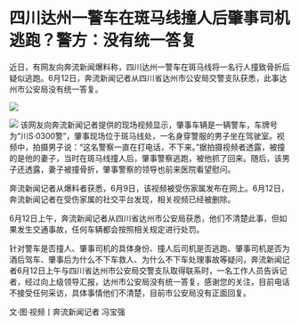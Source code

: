 

# 四川达州一警车在斑马线撞人后肇事司机逃跑？警方：没有统一答复

近日，有网友向奔流新闻爆料称，四川达州一警车在斑马线将一名行人撞致骨折后疑似逃跑。6月12日，奔流新闻记者从四川省达州市公安局交警支队获悉，此事达州市公安局没有统一答复。

![](https://inews.gtimg.com/om_bt/ObetRXQhaUmOFJbZ3tsSsnwYvjduAO0PiX0zvHns_vzJ4AA/1000)

![](https://inews.gtimg.com/om_bt/OGvM5jOIlDUYfXUMqDslnicTsbqAvK8ETUc2IixGABX_wAA/1000)
该网友向奔流新闻记者提供的现场视频显示，肇事车辆是一辆警车，车牌号为“川S·0300警”，肇事现场位于斑马线处，一名身穿警服的男子坐在驾驶室。视频中，拍摄男子说：“这名警察一直在打电话，不下来。”据拍摄视频者透露，被撞的是他的妻子，当时在斑马线撞人后，肇事警察逃跑，被他抓了回来。随后，该男子还透露，妻子被撞骨折，肇事警察的领导也前来医院看望慰问。

奔流新闻记者从爆料者获悉，6月9日，该视频被受伤家属发布在网上。6月12日，奔流新闻记者在受伤家属的社交平台发现，相关视频已经被删除。

6月12日上午，奔流新闻记者从四川省达州市公安局获悉，他们不清楚此事，但如果发生交通事故，任何车辆都会按照相关规定进行处罚。

针对警车是否撞人、肇事司机的具体身份、撞人后司机是否逃跑、肇事司机是否为酒后驾车、肇事后为什么不下车救人、为什么不下车处理事故等疑问，奔流新闻记者6月12日上午与四川省达州市公安局交警支队取得联系时，一名工作人员告诉记者，经过向上级领导汇报，达州市公安局没有统一答复，感谢您的关注，目前电话不接受任何采访，具体事情他们不清楚，目前市公安局没有正面回复。

文·图·视频丨奔流新闻记者 冯宝强

